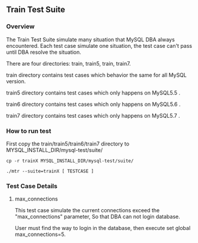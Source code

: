 ## Train Test Suite

### Overview

The Train Test Suite simulate many situation that MySQL DBA always encountered.
Each test case simulate one situation, the test case can't pass until DBA resolve
the situation.

There are four directories: train, train5, train, train7.

train directory contains test cases which behavior the same for all MySQL version.

train5 directory contains test cases which only happens on MySQL5.5 .

train6 directory contains test cases which only happens on MySQL5.6 .

train7 directory contains test cases which only happens on MySQL5.7 .


### How to run test

First copy the train/train5/train6/train7 directory to MYSQL\_INSTALL\_DIR/mysql-test/suite/

```
cp -r trainX MYSQL_INSTALL_DIR/mysql-test/suite/
```


```
./mtr --suite=trainX [ TESTCASE ]
```

### Test Case Details

1. max\_connections

    This test case simulate the current connections exceed the "max_connections" parameter,
    So that DBA can not login database.

    User must find the way to login in the database, then execute set global max_connections=5.

